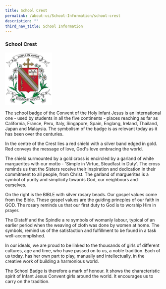 ```yaml
---
title: School Crest
permalink: /about-us/School-Information/school-crest
description: ""
third_nav_title: School Information
---
```

### School Crest

<img src="/images/crest.png" 
     style="width:30%">
		 
The school badge of the Convent of the Holy Infant Jesus is an international one - used by students in all the five continents - places reaching as far as California, France, Peru, Italy, Singapore, Spain, Englang, Ireland, Thailand, Japan and Malaysia. The symbolism of the badge is as relevant today as it has been over the centuries.

  

In the centre of the Crest lies a red shield with a silver band edged in gold. Red conveys the message of love, God's love embracing the world.

  

The shield surmounted by a gold cross is encircled by a garland of white marguerites with our motto - 'Simple in Virtue, Steadfast in Duty'. The cross reminds us that the Sisters receive their inspiration and dedication in their commitment to all people, from Christ. The garland of marguerites is a symbol of purity and simplicity towards God, our neighbours and ourselves. 

  

On the right is the BIBLE with silver rosary beads. Our gospel values come from the Bible. These gospel values are the guiding princples of our faith in GOD. The rosary reminds us that our first duty to God is to worship Him in prayer.

  

The Distaff and the Spindle a re symbols of womanly labour, typical of an earlier period when the weaving of cloth was done by women at home. The symbols, remind us of the satisfaction and fulfillment to be found in a task well-accomplished.

  

In our ideals, we are proud to be linked to the thousands of girls of different cultures, age and time, who have passed on to us, a noble tradition. Each of us today, has her own part to play, manually and intellectually, in the creative work of building a harmonious world.

  

The School Badge is therefore a mark of honour. It shows the characteristic spirit of Infant Jesus Convent girls around the world. It encourages us to carry on the tradition.